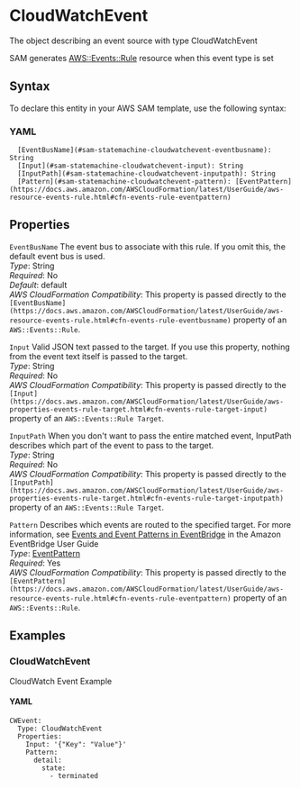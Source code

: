 # CloudWatchEvent<a name="sam-property-statemachine-cloudwatchevent"></a>

The object describing an event source with type CloudWatchEvent

SAM generates [AWS::Events::Rule](https://docs.aws.amazon.com/AWSCloudFormation/latest/UserGuide/aws-resource-events-rule.html) resource when this event type is set

## Syntax<a name="sam-property-statemachine-cloudwatchevent-syntax"></a>

To declare this entity in your AWS SAM template, use the following syntax:

### YAML<a name="sam-property-statemachine-cloudwatchevent-syntax.yaml"></a>

```
  [EventBusName](#sam-statemachine-cloudwatchevent-eventbusname): String
  [Input](#sam-statemachine-cloudwatchevent-input): String
  [InputPath](#sam-statemachine-cloudwatchevent-inputpath): String
  [Pattern](#sam-statemachine-cloudwatchevent-pattern): [EventPattern](https://docs.aws.amazon.com/AWSCloudFormation/latest/UserGuide/aws-resource-events-rule.html#cfn-events-rule-eventpattern)
```

## Properties<a name="sam-property-statemachine-cloudwatchevent-properties"></a>

 `EventBusName`   <a name="sam-statemachine-cloudwatchevent-eventbusname"></a>
The event bus to associate with this rule\. If you omit this, the default event bus is used\.  
*Type*: String  
*Required*: No  
*Default*: default  
*AWS CloudFormation Compatibility*: This property is passed directly to the `[EventBusName](https://docs.aws.amazon.com/AWSCloudFormation/latest/UserGuide/aws-resource-events-rule.html#cfn-events-rule-eventbusname)` property of an `AWS::Events::Rule`\.

 `Input`   <a name="sam-statemachine-cloudwatchevent-input"></a>
Valid JSON text passed to the target\. If you use this property, nothing from the event text itself is passed to the target\.  
*Type*: String  
*Required*: No  
*AWS CloudFormation Compatibility*: This property is passed directly to the `[Input](https://docs.aws.amazon.com/AWSCloudFormation/latest/UserGuide/aws-properties-events-rule-target.html#cfn-events-rule-target-input)` property of an `AWS::Events::Rule Target`\.

 `InputPath`   <a name="sam-statemachine-cloudwatchevent-inputpath"></a>
When you don't want to pass the entire matched event, InputPath describes which part of the event to pass to the target\.  
*Type*: String  
*Required*: No  
*AWS CloudFormation Compatibility*: This property is passed directly to the `[InputPath](https://docs.aws.amazon.com/AWSCloudFormation/latest/UserGuide/aws-properties-events-rule-target.html#cfn-events-rule-target-inputpath)` property of an `AWS::Events::Rule Target`\.

 `Pattern`   <a name="sam-statemachine-cloudwatchevent-pattern"></a>
Describes which events are routed to the specified target\. For more information, see [Events and Event Patterns in EventBridge](https://docs.aws.amazon.com/eventbridge/latest/userguide/eventbridge-and-event-patterns.html) in the Amazon EventBridge User Guide  
*Type*: [EventPattern](https://docs.aws.amazon.com/AWSCloudFormation/latest/UserGuide/aws-resource-events-rule.html#cfn-events-rule-eventpattern)  
*Required*: Yes  
*AWS CloudFormation Compatibility*: This property is passed directly to the `[EventPattern](https://docs.aws.amazon.com/AWSCloudFormation/latest/UserGuide/aws-resource-events-rule.html#cfn-events-rule-eventpattern)` property of an `AWS::Events::Rule`\.

## Examples<a name="sam-property-statemachine-cloudwatchevent--examples"></a>

### CloudWatchEvent<a name="sam-property-statemachine-cloudwatchevent--examples--cloudwatchevent"></a>

CloudWatch Event Example

#### YAML<a name="sam-property-statemachine-cloudwatchevent--examples--cloudwatchevent--yaml"></a>

```
CWEvent:
  Type: CloudWatchEvent
  Properties:
    Input: '{"Key": "Value"}'
    Pattern:
      detail:
        state:
          - terminated
```